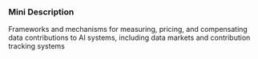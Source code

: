 ### Mini Description

Frameworks and mechanisms for measuring, pricing, and compensating data contributions to AI systems, including data markets and contribution tracking systems
